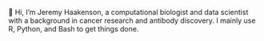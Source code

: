 👋 Hi, I’m Jeremy Haakenson, a computational biologist and data scientist with a background in cancer research and antibody discovery.  I mainly use R, Python, and Bash to get things done.


<!---
jhaak1/jhaak1 is a ✨ special ✨ repository because its `README.md` (this file) appears on your GitHub profile.
You can click the Preview link to take a look at your changes.
--->
